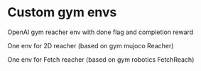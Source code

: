 # Custom gym envs

OpenAI gym reacher env with done flag and completion reward

One env for 2D reacher (based on gym mujoco Reacher)

One env for Fetch reacher (based on gym robotics FetchReach)